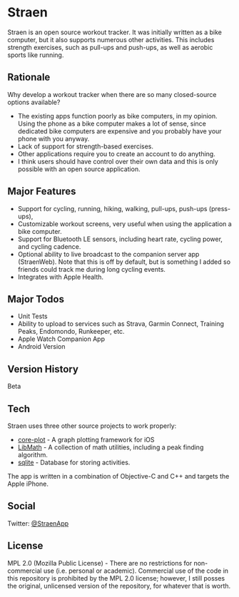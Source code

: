 # Straen
Straen is an open source workout tracker. It was initially written as a bike computer, but it also supports numerous other activities. This includes strength exercises, such as pull-ups and push-ups, as well as aerobic sports like running.

## Rationale
Why develop a workout tracker when there are so many closed-source options available?
* The existing apps function poorly as bike computers, in my opinion. Using the phone as a bike computer makes a lot of sense, since dedicated bike computers are expensive and you probably have your phone with you anyway.
* Lack of support for strength-based exercises.
* Other applications require you to create an account to do anything.
* I think users should have control over their own data and this is only possible with an open source application.

## Major Features
* Support for cycling, running, hiking, walking, pull-ups, push-ups (press-ups), 
* Customizable workout screens, very useful when using the application a bike computer.
* Support for Bluetooth LE sensors, including heart rate, cycling power, and cycling cadence.
* Optional ability to live broadcast to the companion server app (StraenWeb). Note that this is off by default, but is something I added so friends could track me during long cycling events.
* Integrates with Apple Health.

## Major Todos
- Unit Tests
- Ability to upload to services such as Strava, Garmin Connect, Training Peaks, Endomondo, Runkeeper, etc.
- Apple Watch Companion App
- Android Version

## Version History
Beta

## Tech
Straen uses three other source projects to work properly:

* [core-plot](https://github.com/core-plot/core-plot) - A graph plotting framework for iOS
* [LibMath](https://github.com/msimms/LibMath) - A collection of math utilities, including a peak finding algorithm.
* [sqlite](https://www.sqlite.org) - Database for storing activities.

The app is written in a combination of Objective-C and C++ and targets the Apple iPhone.

## Social
Twitter: [@StraenApp](https://twitter.com/StraenApp)

## License
MPL 2.0 (Mozilla Public License) - There are no restrictions for non-commercial use (i.e. personal or academic). Commercial use of the code in this repository is prohibited by the MPL 2.0 license; however, I still posses the original, unlicensed version of the repository, for whatever that is worth.
